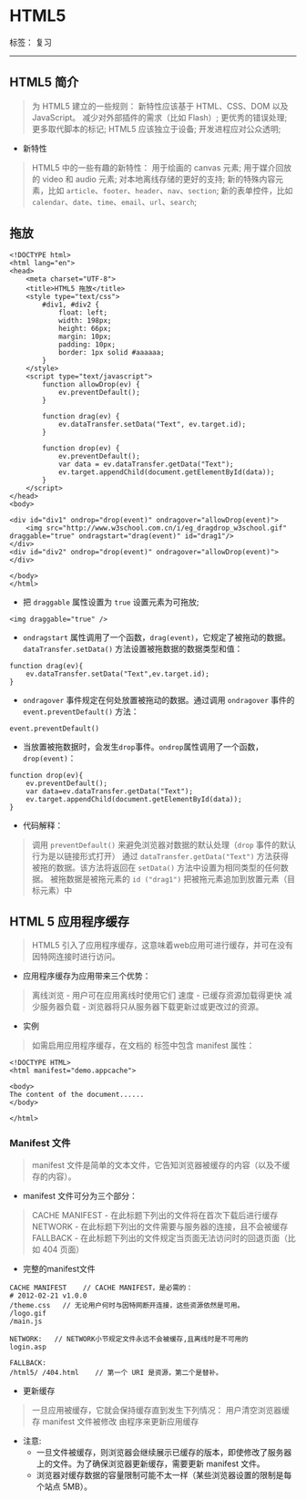 ﻿# HTML5

标签： 复习

---

## HTML5 简介

> 为 HTML5 建立的一些规则：
新特性应该基于 HTML、CSS、DOM 以及 JavaScript。
减少对外部插件的需求（比如 Flash）;
更优秀的错误处理;
更多取代脚本的标记;
HTML5 应该独立于设备;
开发进程应对公众透明;

* 新特性

> HTML5 中的一些有趣的新特性：
用于绘画的 canvas 元素;
用于媒介回放的 video 和 audio 元素;
对本地离线存储的更好的支持;
新的特殊内容元素，比如 `article`、`footer`、`header`、`nav`、`section`;
新的表单控件，比如 `calendar`、`date`、`time`、`email`、`url`、`search`;

## 拖放

```
<!DOCTYPE html>
<html lang="en">
<head>
    <meta charset="UTF-8">
    <title>HTML5 拖放</title>
    <style type="text/css">
        #div1, #div2 {
            float: left;
            width: 198px;
            height: 66px;
            margin: 10px;
            padding: 10px;
            border: 1px solid #aaaaaa;
        }
    </style>
    <script type="text/javascript">
        function allowDrop(ev) {
            ev.preventDefault();
        }

        function drag(ev) {
            ev.dataTransfer.setData("Text", ev.target.id);
        }

        function drop(ev) {
            ev.preventDefault();
            var data = ev.dataTransfer.getData("Text");
            ev.target.appendChild(document.getElementById(data));
        }
    </script>
</head>
<body>

<div id="div1" ondrop="drop(event)" ondragover="allowDrop(event)">
    <img src="http://www.w3school.com.cn/i/eg_dragdrop_w3school.gif" draggable="true" ondragstart="drag(event)" id="drag1"/>
</div>
<div id="div2" ondrop="drop(event)" ondragover="allowDrop(event)"></div>

</body>
</html>
```

* 把 `draggable` 属性设置为 `true` 设置元素为可拖放;

```
<img draggable="true" />
```

* `ondragstart` 属性调用了一个函数，`drag(event)`，它规定了被拖动的数据。`dataTransfer.setData()` 方法设置被拖数据的数据类型和值：

```
function drag(ev){
    ev.dataTransfer.setData("Text",ev.target.id);
}
```

* `ondragover` 事件规定在何处放置被拖动的数据。通过调用 `ondragover` 事件的 `event.preventDefault()` 方法：

```
event.preventDefault()
```

* 当放置被拖数据时，会发生`drop`事件。`ondrop`属性调用了一个函数，`drop(event)`：

```
function drop(ev){
    ev.preventDefault();
    var data=ev.dataTransfer.getData("Text");
    ev.target.appendChild(document.getElementById(data));
}
```

* 代码解释：

> 调用 `preventDefault()` 来避免浏览器对数据的默认处理（`drop` 事件的默认行为是以链接形式打开）
通过 `dataTransfer.getData("Text")` 方法获得被拖的数据。该方法将返回在 `setData()` 方法中设置为相同类型的任何数据。
被拖数据是被拖元素的 `id ("drag1")`
把被拖元素追加到放置元素（目标元素）中

## HTML 5 应用程序缓存

> HTML5 引入了应用程序缓存，这意味着web应用可进行缓存，并可在没有因特网连接时进行访问。

* 应用程序缓存为应用带来三个优势：

> 离线浏览 - 用户可在应用离线时使用它们
速度 - 已缓存资源加载得更快
减少服务器负载 - 浏览器将只从服务器下载更新过或更改过的资源。

* 实例

> 如需启用应用程序缓存，在文档的 <html> 标签中包含 manifest 属性：

```
<!DOCTYPE HTML>
<html manifest="demo.appcache">

<body>
The content of the document......
</body>

</html>
```
### Manifest 文件

> manifest 文件是简单的文本文件，它告知浏览器被缓存的内容（以及不缓存的内容）。

* manifest 文件可分为三个部分：

> CACHE MANIFEST - 在此标题下列出的文件将在首次下载后进行缓存
NETWORK - 在此标题下列出的文件需要与服务器的连接，且不会被缓存
FALLBACK - 在此标题下列出的文件规定当页面无法访问时的回退页面（比如 404 页面）

* 完整的manifest文件

```
CACHE MANIFEST    // CACHE MANIFEST，是必需的：
# 2012-02-21 v1.0.0
/theme.css   // 无论用户何时与因特网断开连接，这些资源依然是可用。
/logo.gif
/main.js

NETWORK:   // NETWORK小节规定文件永远不会被缓存,且离线时是不可用的
login.asp

FALLBACK:
/html5/ /404.html    // 第一个 URI 是资源，第二个是替补。
```

* 更新缓存

> 一旦应用被缓存，它就会保持缓存直到发生下列情况：
用户清空浏览器缓存
manifest 文件被修改
由程序来更新应用缓存

* 注意:
    * 一旦文件被缓存，则浏览器会继续展示已缓存的版本，即使修改了服务器上的文件。为了确保浏览器更新缓存，需要更新 manifest 文件。
    * 浏览器对缓存数据的容量限制可能不太一样（某些浏览器设置的限制是每个站点 5MB）。
